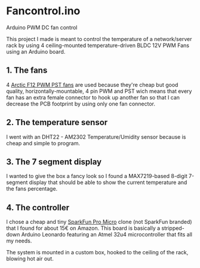 # Fancontrol.ino
Arduino PWM DC fan control

This project I made is meant to control the temperature of a network/server rack by using 4 ceiling-mounted temperature-driven BLDC 12V PWM Fans using an Arduino board.

## 1. The fans

4 [Arctic F12 PWM PST fans](https://www.arctic.ac/eu_en/f12-pwm-pst.html) are used because they're cheap but good quality, horizontally-mountable, 4 pin PWM and PST wich means that every fan has an extra female connector to hook up another fan so that I can decrease the PCB footprint by using only one fan connector.

## 2. The temperature sensor

I went with an DHT22 - AM2302 Temperature/Umidity sensor because is cheap and simple to program.

## 3. The 7 segment display

I wanted to give the box a fancy look so I found a MAX7219-based 8-digit 7-segment display that should be able to show the current temperature and the fans percentage.

## 4. The controller

I chose a cheap and tiny [SparkFun Pro Micro](https://www.sparkfun.com/products/12640) clone (not SparkFun branded) that I found for about 15€ on Amazon. This board is basically a stripped-down Arduino Leonardo featuring an Atmel 32u4 microcontroller that fits all my needs.

The system is mounted in a custom box, hooked to the ceiling of the rack, blowing hot air out.
